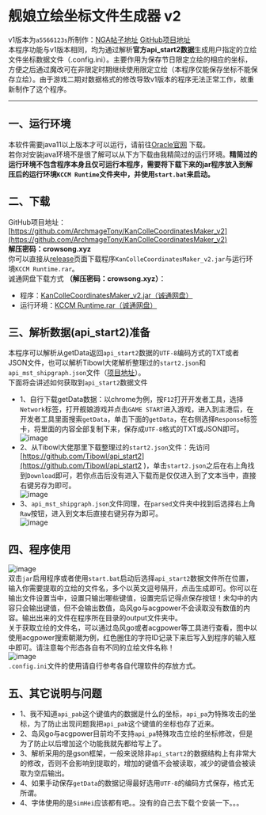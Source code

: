 # 舰娘立绘坐标文件生成器 v2  
v1版本为`a5566123s`所制作：[NGA帖子地址](https://bbs.nga.cn/read.php?tid=13252143&rand=442) [GitHub项目地址](https://github.com/a5566123s/KanColleCoordinatesMaker)  
本程序功能与v1版本相同，均为通过解析**官方api_start2数据**生成用户指定的立绘文件坐标数据文件（.config.ini）。主要作用为保存节日限定立绘的相应的坐标，方便之后通过魔改可在非限定时期继续使用限定立绘（本程序仅能保存坐标不能保存立绘）。由于游戏二期对数据格式的修改导致v1版本的程序无法正常工作，故重新制作了这个程序。  
***
## 一、运行环境  
本软件需要java11以上版本才可以运行，请前往[Oracle官网](https://www.oracle.com/java/technologies/javase-jdk11-downloads.html "点击此处跳转") 下载。  
若你对安装java环境不是很了解可以从下方下载由我精简过的运行环境。**精简过的运行环境不包含程序本身且仅可运行本程序，需要将下载下来的jar程序放入到解压后的运行环境`KCCM Runtime`文件夹中，并使用`start.bat`来启动。**  
## 二、下载
GitHub项目地址：[https://github.com/ArchmageTony/KanColleCoordinatesMaker_v2](https://github.com/ArchmageTony/KanColleCoordinatesMaker_v2)  
**解压密码：crowsong.xyz**  
你可以直接从[release](https://github.com/ArchmageTony/KanColleCoordinatesMaker_v2/releases )页面下载程序`KanColleCoordinatesMaker_v2.jar`与运行环境`KCCM Runtime.rar`。  
诚通网盘下载方式 **（解压密码：crowsong.xyz）**：  
- 程序：[KanColleCoordinatesMaker_v2.jar（诚通网盘）](https://t00y.com/file/2276132-456385405 "解压密码：crowsong.xyz")  
- 运行环境：[KCCM Runtime.rar（诚通网盘）](https://t00y.com/file/2276132-456384453 "解压密码：crowsong.xyz")  

## 三、解析数据(api_start2)准备
本程序可以解析从getData返回`api_start2`数据的`UTF-8`编码方式的TXT或者JSON文件，也可以解析Tibowl大佬解析整理过的`start2.json`和`api_mst_shipgraph.json`文件（[项目地址](https://github.com/Tibowl/api_start2  )）。  
下面将会讲述如何获取到`api_start2`数据文件  
- 1、自行下载getData数据：以chrome为例，按`F12`打开开发者工具，选择`Network`标签，打开舰娘游戏并点击`GAME START`进入游戏，进入到主港后，在开发者工具里面搜索`getData`，单击下面的`getData`，在右侧选择`Response`标签卡，将里面的内容全部复制下来，保存成`UTF-8`格式的TXT或JSON即可。  
![image](https://www.crowsong.xyz/wp-content/uploads/2020/04/2020080709371744.png )  
- 2、从Tibowl大佬那里下载整理过的`start2.json`文件：先访问[https://github.com/Tibowl/api_start2](https://github.com/Tibowl/api_start2  )，单击`start2.json`之后在右上角找到`Download`即可，若你点击后没有进入下载而是仅仅进入到了文本当中，直接右键另存为即可。  
![image](https://www.crowsong.xyz/wp-content/uploads/2020/04/2020080709414383.png )  
- 3、`api_mst_shipgraph.json`文件同理，在`parsed`文件夹中找到后选择右上角`Raw`按钮，进入到文本后直接右键另存为即可。  
![image](https://www.crowsong.xyz/wp-content/uploads/2020/04/2020080709414468.png )  

## 四、程序使用
![image](https://www.crowsong.xyz/wp-content/uploads/2020/04/2020080709530029.png )  
双击`jar`启用程序或者使用`start.bat`启动后选择`api_start2`数据文件所在位置，输入你需要提取的立绘的文件名，多个以英文逗号隔开，点击生成即可。你可以在输出文件设置当中，设置只输出哪些键值，设置完后记得点保存按钮！未勾中的内容只会输出键值，但不会输出数值，岛风go与acgpower不会读取没有数值的内容。输出出来的文件在程序所在目录的output文件夹中。  
关于获取立绘的文件名，可以通过岛风go或者acgpower等工具进行查看，图中以使用acgpower搜索朝潮为例，红色圈住的字符ID记录下来后写入到程序的输入框中即可。请注意每个形态各自有不同的立绘文件名称！  
![image](https://www.crowsong.xyz/wp-content/uploads/2020/04/20200807095259100.png )  
`.config.ini`文件的使用请自行参考各自代理软件的存放方式。  
## 五、其它说明与问题
- 1、我不知道`api_pab`这个键值内的数据是什么的坐标，`api_pa`为特殊攻击的坐标，为了防止出现问题我把`api_pab`这个键值的坐标也存了近来。  
- 2、岛风go与acgpower目前均不支持`api_pa`特殊攻击立绘的坐标修改，但是为了防止以后增加这个功能我就先都给写上了。  
- 3、解析采用的是gson框架，一般来说除非`api_start2`的数据结构上有非常大的修改，否则不会影响到提取的，增加的键值不会被读取，减少的键值会被读取为空后输出。  
- 4、如果手动保存`getData`的数据记得最好选用`UTF-8`的编码方式保存，格式无所谓。  
- 4、字体使用的是`SimHei`应该都有吧。。没有的自己去下载个安装一下。。。  

